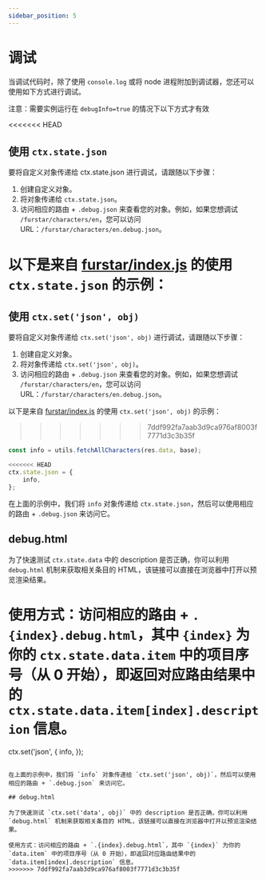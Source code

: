 ```yaml
---
sidebar_position: 5
---
```


# 调试

当调试代码时，除了使用 `console.log` 或将 node 进程附加到调试器，您还可以使用如下方式进行调试。

注意：需要实例运行在 `debugInfo=true` 的情况下以下方式才有效

<<<<<<< HEAD
## 使用 `ctx.state.json`

要将自定义对象传递给 ctx.state.json 进行调试，请跟随以下步骤：

1.  创建自定义对象。
2.  将对象传递给 `ctx.state.json`。
3.  访问相应的路由 + `.debug.json` 来查看您的对象。例如，如果您想调试 `/furstar/characters/en`，您可以访问 URL：`/furstar/characters/en.debug.json`。

以下是来自 [furstar/index.js](https://github.com/DIYgod/RSSHub/blob/master/lib/v2/furstar/index.js) 的使用 `ctx.state.json` 的示例：
=======
## 使用 `ctx.set('json', obj)`

要将自定义对象传递给 `ctx.set('json', obj)` 进行调试，请跟随以下步骤：

1.  创建自定义对象。
2.  将对象传递给 `ctx.set('json', obj)`。
3.  访问相应的路由 + `.debug.json` 来查看您的对象。例如，如果您想调试 `/furstar/characters/en`，您可以访问 URL：`/furstar/characters/en.debug.json`。

以下是来自 [furstar/index.js](https://github.com/DIYgod/RSSHub/blob/master/lib/routes/furstar/index.js) 的使用 `ctx.set('json', obj)` 的示例：
>>>>>>> 7ddf992fa7aab3d9ca976af8003f7771d3c3b35f

```js
const info = utils.fetchAllCharacters(res.data, base);

<<<<<<< HEAD
ctx.state.json = {
    info,
};
```

在上面的示例中，我们将 `info` 对象传递给 `ctx.state.json`，然后可以使用相应的路由 + `.debug.json` 来访问它。

## debug.html

为了快速测试 `ctx.state.data` 中的 description 是否正确，你可以利用 `debug.html` 机制来获取相关条目的 HTML，该链接可以直接在浏览器中打开以预览渲染结果。

使用方式：访问相应的路由 + `.{index}.debug.html`，其中 `{index}` 为你的 `ctx.state.data.item` 中的项目序号（从 0 开始），即返回对应路由结果中的 `ctx.state.data.item[index].description` 信息。
=======
ctx.set('json', {
    info,
});
```

在上面的示例中，我们将 `info` 对象传递给 `ctx.set('json', obj)`，然后可以使用相应的路由 + `.debug.json` 来访问它。

## debug.html

为了快速测试 `ctx.set('data', obj)` 中的 description 是否正确，你可以利用 `debug.html` 机制来获取相关条目的 HTML，该链接可以直接在浏览器中打开以预览渲染结果。

使用方式：访问相应的路由 + `.{index}.debug.html`，其中 `{index}` 为你的 `data.item` 中的项目序号（从 0 开始），即返回对应路由结果中的 `data.item[index].description` 信息。
>>>>>>> 7ddf992fa7aab3d9ca976af8003f7771d3c3b35f
